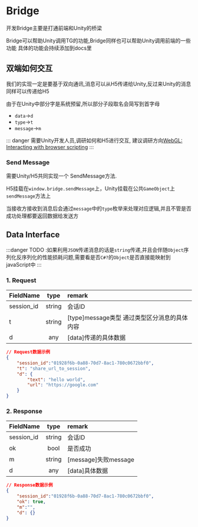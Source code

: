 # Bridge

开发Bridge主要是打通前端和Unity的桥梁

Bridge可以帮助Unity调用TG的功能,Bridge同样也可以帮助Unity调用前端的一些功能 具体的功能会持续添加到docs里

## 双端如何交互

我们的实现一定是要基于双向通讯,消息可以从H5传递给Unity,反过来Unity的消息同样可以传递给H5

由于在Unity中部分字是系统预留,所以部分子段取名会简写到首字母

- `data`->`d`
- `type`->`t`
- `message`->`m`

::: danger
需要Unity开发人员,调研如何和H5进行交互, 建议调研方向[WebGL: Interacting with browser scripting](https://docs.unity3d.com/560/Documentation/Manual/webgl-interactingwithbrowserscripting.html)
:::

### Send Message

需要Unity/H5共同实现一个 SendMessage方法.

H5挂载在`window.bridge.sendMessage`上，Unity挂载在公共`GameObject`上`sendMessage`方法上

当接收方接收到消息后会通过`message`中的`type`枚举来处理对应逻辑,并且不管是否成功处理都要返回数据给发送方

## Data Interface

:::danger
TODO :如果利用`JSON`传递消息的话是`string`传递,并且会伴随`Object`序列化反序列化的性能损耗问题,需要看是否`C#?`的`Object`是否直接能映射到javaScript中
:::

### 1. Request

| FieldName  |  type  | remark                                       |
| ---------- | :----: | :------------------------------------------- |
| session_id | string | 会话ID                                       |
| t          | string | [type]message类型 通过类型区分消息的具体内容 |
| d          |  any   | [data]传递的具体数据                         |

```json
// Request数据示例
{
    "session_id":"01928f6b-0a88-70d7-8ac1-780c0672bbf0",
    "t": "share_url_to_session",
    "d": {
        "text": "hello world",
        "url": "https://google.com"
    }
}
```

### 2. Response

| FieldName  |  type  | remark               |
| ---------- | :----: | :------------------- |
| session_id | string | 会话ID               |
| ok         |  bool  | 是否成功             |
| m          | string | [message]失败message |
| d          |  any   | [data]具体数据       |

```json
// Response数据示例
{
    "session_id":"01928f6b-0a88-70d7-8ac1-780c0672bbf0",
    "ok": true,
    "m":"",
    "d": {}
}
```